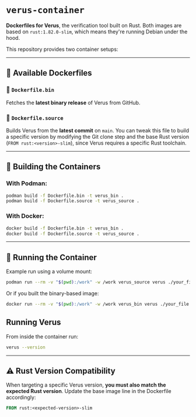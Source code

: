# `verus-container`

**Dockerfiles for Verus**, the verification tool built on Rust.
Both images are based on `rust:1.82.0-slim`, which means they're running Debian under the hood.

This repository provides two container setups:

---

## 🐳 Available Dockerfiles

### 🔹 `Dockerfile.bin`

Fetches the **latest binary release** of Verus from GitHub.

### 🔹 `Dockerfile.source`

Builds Verus from the **latest commit** on `main`.
You can tweak this file to build a specific version by modifying the Git clone step and the base Rust version (`FROM rust:<version>-slim`), since Verus requires a specific Rust toolchain.

---

## 🧪 Building the Containers

### With **Podman**:

```bash
podman build -f Dockerfile.bin -t verus_bin .
podman build -f Dockerfile.source -t verus_source .
```

### With **Docker**:

```bash
docker build -f Dockerfile.bin -t verus_bin .
docker build -f Dockerfile.source -t verus_source .
```

---

## 🚀 Running the Container

Example run using a volume mount:

```bash
podman run --rm -v "$(pwd):/work" -w /work verus_source verus ./your_file.rs
```

Or if you built the binary-based image:

```bash
docker run --rm -v "$(pwd):/work" -w /work verus_bin verus ./your_file.rs
```

## Running Verus

From inside the container run:
```bash
verus --version
```

---

## ⚠️ Rust Version Compatibility

When targeting a specific Verus version, **you must also match the expected Rust version**.
Update the base image line in the Dockerfile accordingly:

```Dockerfile
FROM rust:<expected-version>-slim
```